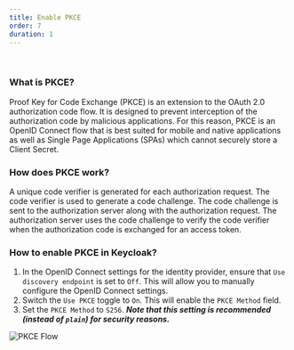 ```yaml
---
title: Enable PKCE
order: 7
duration: 1
---
```


<br>

### What is PKCE?

Proof Key for Code Exchange (PKCE) is an extension to the OAuth 2.0 authorization code flow. It is designed to prevent interception of the authorization code by malicious applications. For this reason, PKCE is an OpenID Connect flow that is best suited for mobile and native applications as well as Single Page Applications (SPAs) which cannot securely store a Client Secret.

### How does PKCE work?

A unique code verifier is generated for each authorization request. The code verifier is used to generate a code challenge. The code challenge is sent to the authorization server along with the authorization request. The authorization server uses the code challenge to verify the code verifier when the authorization code is exchanged for an access token.

### How to enable PKCE in Keycloak?

1. In the OpenID Connect settings for the identity provider, ensure that `Use discovery endpoint` is set to `Off`. This will allow you to manually configure the OpenID Connect settings.
2. Switch the `Use PKCE` toggle to `On`. This will enable the `PKCE Method` field.
3. Set the `PKCE Method` to `S256`. ***Note that this setting is recommended (instead of `plain`) for security reasons.***

![PKCE Flow](/assets/images/connect-with-keycloak/enable-pkce.png)